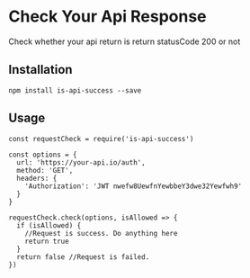 Check Your Api Response
==================================

Check whether your api return is return statusCode 200 or not


## Installation

```
npm install is-api-success --save
```

## Usage

```
const requestCheck = require('is-api-success')

const options = {
  url: 'https://your-api.io/auth',
  method: 'GET',
  headers: {
    'Authorization': 'JWT nwefw8UewfnYewbbeY3dwe32Yewfwh9'
  }
}

requestCheck.check(options, isAllowed => {
  if (isAllowed) {
    //Request is success. Do anything here
    return true
  }
  return false //Request is failed.
})

```
